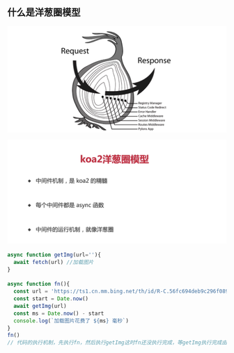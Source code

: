 ## 什么是洋葱圈模型

![image-20221225133408844](images/image-20221225133408844.png)

![image-20221225133011076](images/image-20221225133011076.png)

```JavaScript
async function getImg(url=''){
  await fetch(url) //加载图片
}

async function fn(){
  const url = 'https://ts1.cn.mm.bing.net/th/id/R-C.56fc694deb9c296f089be7510c8874a7?rik=42hqD%2fDf0BuWyw&riu=http%3a%2f%2fimg1.v.tmcdn.net%2fimg%2fh000%2fh08%2fimg20120821173754f32380.jpg&ehk=3i6xD8ylcpoKEQs4TB95Rij0UDH0ycVRuUJCMYuGFv0%3d&risl=&pid=ImgRaw&r=0&sres=1&sresct=1'
  const start = Date.now()
  await getImg(url)
  const ms = Date.now() - start
  console.log(`加载图片花费了 ${ms} 毫秒`)
}
fn()
// 代码的执行机制，先执行fn，然后执行getImg这时fn还没执行完成，等getImg执行完成由回到了fn
```

